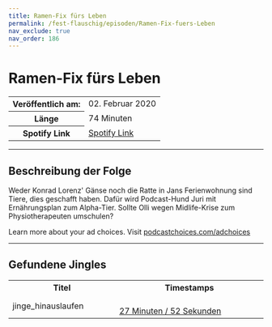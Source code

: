 ```yaml
---
title: Ramen-Fix fürs Leben
permalink: /fest-flauschig/episoden/Ramen-Fix-fuers-Leben
nav_exclude: true
nav_order: 186
---
```


# Ramen-Fix fürs Leben
<table class="resp-table dcf-table dcf-table-responsive dcf-table-bordered dcf-table-striped dcf-w-100%">
                    <tbody>
                        <tr>
                            <th scope="row">Veröffentlich am:</th>
                            <td data-label="Veröffentlich am:">02. Februar 2020</td>
                        </tr>
                        <tr>
                            <th scope="row">Länge </th>
                            <td data-label="Länge ">74 Minuten</td>
                        </tr><tr>
                                <th scope="row">Spotify Link</th>
                                <td data-label="Spotify Link"><a href="https://open.spotify.com/episode/1Uz2KxBMYPaA0XTYMp4ISa">Spotify Link</a></td>
                            </tr></tbody>
                </table>

***

## Beschreibung der Folge

<div>
Weder Konrad Lorenz' Gänse noch die Ratte in Jans Ferienwohnung sind Tiere, dies geschafft haben. Dafür wird Podcast-Hund Juri mit Ernährungsplan zum Alpha-Tier. Sollte Olli wegen Midlife-Krise zum Physiotherapeuten umschulen?<p> </p><p>Learn more about your ad choices. Visit <a href="https://podcastchoices.com/adchoices">podcastchoices.com/adchoices</a></p>  
</div>

***

## Gefundene Jingles

<table style="display: table;">
                                    <tr>
                                        <th class="tableColumnTitle">Titel</th>
                                        <th class="tableColumnTimestamps">Timestamps</th>
                                    </tr>
                                    <tr>
                                <td markdown="span"  class="tableColumnTitle">jinge_hinauslaufen</td>
                                <td markdown="span" class="tableColumnTimestamps">
                                <br>
                                <a href="https://open.spotify.com/episode/1Uz2KxBMYPaA0XTYMp4ISa?t=1672">
                                27 Minuten / 52 Sekunden</a>
                                </td></tr></table>